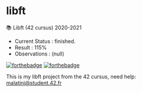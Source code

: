 # libft
📚 Libft (42 cursus) 2020-2021

- Current Status	: finished.
- Result			: 115%
- Observations		: (null)

[![forthebadge](https://forthebadge.com/images/badges/built-with-love.svg)](https://forthebadge.com)
[![forthebadge](https://forthebadge.com/images/badges/made-with-c.svg)](https://forthebadge.com)

This is my libft project from the 42 cursus,
need help:
malatini@student.42.fr

